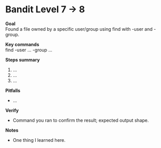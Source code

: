 # Bandit Level 7 → 8

**Goal**  
Found a file owned by a specific user/group using find with -user and -group.

**Key commands**  
find -user … -group …

**Steps summary**  
1. …
2. …
3. …

**Pitfalls**  
- …

**Verify**  
- Command you ran to confirm the result; expected output shape.

**Notes**  
- One thing I learned here.
